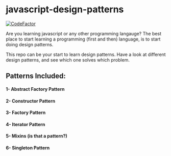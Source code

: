 # javascript-design-patterns

[![CodeFactor](https://www.codefactor.io/repository/github/mubashirjamali101/javascript-design-patterns/badge/master)](https://www.codefactor.io/repository/github/mubashirjamali101/javascript-design-patterns/overview/master)

Are you learning javascript or any other programming langauge?
The best place to start learning a programming (first and then) language, is to start doing design patterns.

This repo can be your start to learn design patterns.
Have a look at different design patterns, and see which one solves which problem.

## Patterns Included:

#### 1- Abstract Factory Pattern

#### 2- Constructor Pattern

#### 3- Factory Pattern

#### 4- Iterator Pattern

#### 5- Mixins (is that a pattern?)

#### 6- Singleton Pattern
